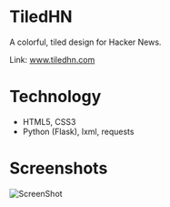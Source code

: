TiledHN
========

A colorful, tiled design for Hacker News.

Link: www.tiledhn.com

Technology
==========
- HTML5, CSS3
- Python (Flask), lxml, requests

Screenshots
===========
![ScreenShot](https://raw.github.com/pbjr23/tiled-hn/master/static/screenshots/tiledhn-1.png)
